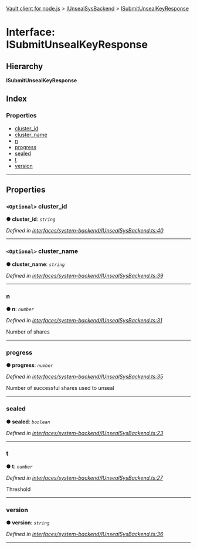 [Vault client for node.js](../README.md) > [IUnsealSysBackend](../modules/iunsealsysbackend.md) > [ISubmitUnsealKeyResponse](../interfaces/iunsealsysbackend.isubmitunsealkeyresponse.md)

# Interface: ISubmitUnsealKeyResponse

## Hierarchy

**ISubmitUnsealKeyResponse**

## Index

### Properties

* [cluster_id](iunsealsysbackend.isubmitunsealkeyresponse.md#cluster_id)
* [cluster_name](iunsealsysbackend.isubmitunsealkeyresponse.md#cluster_name)
* [n](iunsealsysbackend.isubmitunsealkeyresponse.md#n)
* [progress](iunsealsysbackend.isubmitunsealkeyresponse.md#progress)
* [sealed](iunsealsysbackend.isubmitunsealkeyresponse.md#sealed)
* [t](iunsealsysbackend.isubmitunsealkeyresponse.md#t)
* [version](iunsealsysbackend.isubmitunsealkeyresponse.md#version)

---

## Properties

<a id="cluster_id"></a>

### `<Optional>` cluster_id

**● cluster_id**: *`string`*

*Defined in [interfaces/system-backend/IUnsealSysBackend.ts:40](https://github.com/theogravity/vault-tacular/blob/560d138/src/interfaces/system-backend/IUnsealSysBackend.ts#L40)*

___
<a id="cluster_name"></a>

### `<Optional>` cluster_name

**● cluster_name**: *`string`*

*Defined in [interfaces/system-backend/IUnsealSysBackend.ts:39](https://github.com/theogravity/vault-tacular/blob/560d138/src/interfaces/system-backend/IUnsealSysBackend.ts#L39)*

___
<a id="n"></a>

###  n

**● n**: *`number`*

*Defined in [interfaces/system-backend/IUnsealSysBackend.ts:31](https://github.com/theogravity/vault-tacular/blob/560d138/src/interfaces/system-backend/IUnsealSysBackend.ts#L31)*

Number of shares

___
<a id="progress"></a>

###  progress

**● progress**: *`number`*

*Defined in [interfaces/system-backend/IUnsealSysBackend.ts:35](https://github.com/theogravity/vault-tacular/blob/560d138/src/interfaces/system-backend/IUnsealSysBackend.ts#L35)*

Number of successful shares used to unseal

___
<a id="sealed"></a>

###  sealed

**● sealed**: *`boolean`*

*Defined in [interfaces/system-backend/IUnsealSysBackend.ts:23](https://github.com/theogravity/vault-tacular/blob/560d138/src/interfaces/system-backend/IUnsealSysBackend.ts#L23)*

___
<a id="t"></a>

###  t

**● t**: *`number`*

*Defined in [interfaces/system-backend/IUnsealSysBackend.ts:27](https://github.com/theogravity/vault-tacular/blob/560d138/src/interfaces/system-backend/IUnsealSysBackend.ts#L27)*

Threshold

___
<a id="version"></a>

###  version

**● version**: *`string`*

*Defined in [interfaces/system-backend/IUnsealSysBackend.ts:36](https://github.com/theogravity/vault-tacular/blob/560d138/src/interfaces/system-backend/IUnsealSysBackend.ts#L36)*

___

